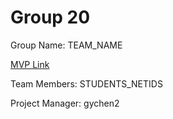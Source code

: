 # Group 20
Group Name: TEAM_NAME

[MVP Link](https://docs.google.com/document/d/1gqTVDe-6l3PcGpUPMTnpD2uvVwxnNXNswGNPzYifYik/edit?usp=sharing)

Team Members: STUDENTS_NETIDS

Project Manager: gychen2
